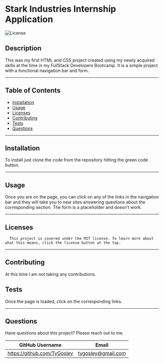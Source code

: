 # Stark Industries Internship Application

  ![License](https://img.shields.io/badge/license-MIT-blue)

  ## Description

This was my first HTML and CSS project created using my newly acquired skills at the time in my FullStack Developers Bootcamp.  It is a simple project with a functional navigation bar and form.
___

## Table of Contents

* [Installation](#installation)
* [Usage](#usage)
* [Licenses](#licenses)
* [Contributing](#contributing)
* [Tests](#tests)
* [Questions](#questions)

___

## Installation

To install just clone the code from the repository hitting the green code button.
___

## Usage

Once you are on the page, you can click on any of the links in the navigation bar and they will take you to new sites answering questions about the corresponding section.  The form is a placeholder and doesn’t work.
___

## Licenses

      This project is covered under the MIT license. To learn more about what this means, click the license button at the top.

___

## Contributing

At this time I am not taking any contributions.

## Tests

Once the page is loaded, click on the corresponding links.
___



## Questions

Have questions about this project?  Please reach out to me.

| GitHub Username                    | Email          |
| --------                           | -------------- |
| https://github.com/TyGosley  | tygosley@gmail.com  |

